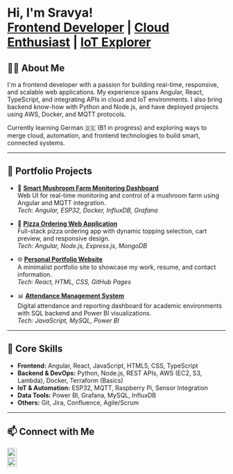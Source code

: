 <h1>Hi, I'm Sravya!<br/>
<a href="https://github.com/sravyasudheera">Frontend Developer</a> | <a href="https://www.linkedin.com/in/sravyasudheera/">Cloud Enthusiast</a> | <a href="mailto:sudheera.nammi@gmail.com">IoT Explorer</a>
</h1>

<h2>👩‍💻 About Me</h2>

I'm a frontend developer with a passion for building real-time, responsive, and scalable web applications. My experience spans Angular, React, TypeScript, and integrating APIs in cloud and IoT environments. I also bring backend know-how with Python and Node.js, and have deployed projects using AWS, Docker, and MQTT protocols.

Currently learning German 🇩🇪 (B1 in progress) and exploring ways to merge cloud, automation, and frontend technologies to build smart, connected systems.

---

<h2>🚀 Portfolio Projects</h2>

- 🔧 <b><a href="https://github.com/Sravya-Nammi/Smart-Mushroom-Farm-Monitoring-Dashboard/blob/main/README.md">Smart Mushroom Farm Monitoring Dashboard</a></b>  
  Web UI for real-time monitoring and control of a mushroom farm using Angular and MQTT integration.  
  *Tech: Angular, ESP32, Docker, InfluxDB, Grafana* 

- 🍕 <b><a href="https://github.com/sravyasudheera/Pizza-Ordering-App">Pizza Ordering Web Application</a></b>  
  Full-stack pizza ordering app with dynamic topping selection, cart preview, and responsive design.  
  *Tech: Angular, Node.js, Express.js, MongoDB*

- 🌐 <b><a href="https://github.com/sravyasudheera/Portfolio-Website">Personal Portfolio Website</a></b>  
  A minimalist portfolio site to showcase my work, resume, and contact information.  
  *Tech: React, HTML, CSS, GitHub Pages*

- 📊 <b><a href="https://github.com/Sravya-Nammi/Attendancemonitoring/blob/main/README.md">Attendance Management System</a></b>  
  Digital attendance and reporting dashboard for academic environments with SQL backend and Power BI visualizations.  
  *Tech: JavaScript, MySQL, Power BI*

---



<h2>🧠 Core Skills</h2>

- **Frontend:** Angular, React, JavaScript, HTML5, CSS, TypeScript  
- **Backend & DevOps:** Python, Node.js, REST APIs, AWS (EC2, S3, Lambda), Docker, Terraform (Basics)  
- **IoT & Automation:** ESP32, MQTT, Raspberry Pi, Sensor Integration  
- **Data Tools:** Power BI, Grafana, MySQL, InfluxDB  
- **Others:** Git, Jira, Confluence, Agile/Scrum

---

<h2>📫 Connect with Me</h2>

[<img alt="LinkedIn" width="22px" src="https://cdn.jsdelivr.net/npm/simple-icons@v3/icons/linkedin.svg" />][linkedin]  
[<img alt="GitHub" width="22px" src="https://cdn.jsdelivr.net/npm/simple-icons@v3/icons/github.svg" />][github]

[linkedin]: https://www.linkedin.com/in/sravyasudheera/
[github]: https://github.com/sravyasudheera

<!-- 
✨ README appears on your GitHub profile ✨

🔧 Currently working on: polishing projects for release  
🌱 Learning: Advanced Angular animations and Docker scaling  
📫 Reach out via LinkedIn or email 
-->
